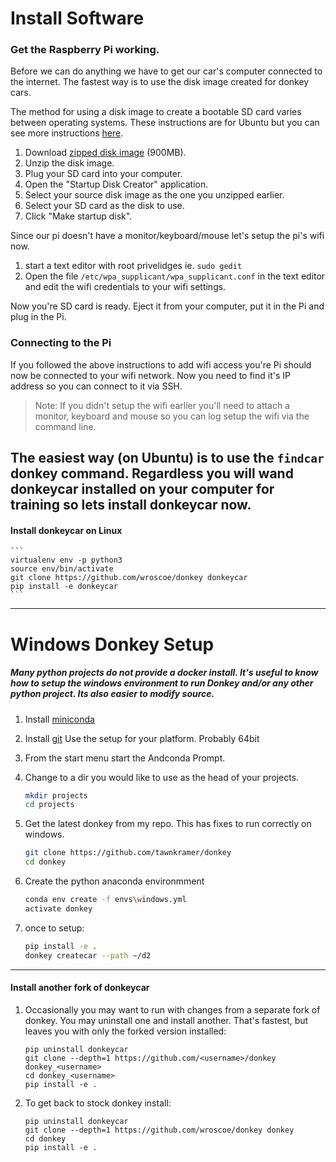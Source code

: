 # Install Software

### Get the Raspberry Pi working.

Before we can do anything we have to get our car's computer connected to the 
internet. The fastest way is to use the disk image created for donkey cars. 

The method for using a disk image to create a bootable SD card varies between
operating systems. These instructions are for Ubuntu but you can see more 
instructions [here](https://www.raspberrypi.org/documentation/installation/installing-images/).

1. Download [zipped disk image](https://www.dropbox.com/s/vb9wlju4aqx7i5o/donkey_2.img.zip?dl=0) (900MB). 
2. Unzip the disk image.
3. Plug your SD card into your computer.
4. Open the "Startup Disk Creator" application.
5. Select your source disk image as the one you unzipped earlier.
6. Select your SD card as the disk to use. 
7. Click "Make startup disk".


Since our pi doesn't have a monitor/keyboard/mouse let's setup the pi's wifi
now.

1. start a text editor with root privelidges ie. `sudo gedit`
2. Open the file `/etc/wpa_supplicant/wpa_supplicant.conf` in the text editor
and edit the wifi credentials to your wifi settings.

Now you're SD card is ready. Eject it from your computer, put it in the Pi 
and plug in the Pi. 



### Connecting to the Pi

If you followed the above instructions to add wifi access you're Pi should
now be connected to your wifi network. Now you need to find it's IP address
so you can connect to it via SSH. 

> Note: If you didn't setup the wifi earlier you'll need to attach a monitor,
> keyboard and mouse so you can log setup the wifi via the command line. 

The easiest way (on Ubuntu) is to use the `findcar` donkey command. Regardless 
you will wand donkeycar installed on your computer for training so lets install
donkeycar now. 
----
#### Install donkeycar on Linux

    ```
    virtualenv env -p python3
    source env/bin/activate
    git clone https://github.com/wroscoe/donkey donkeycar
    pip install -e donkeycar
    ```
----

# Windows Donkey Setup
##### Many python projects do not provide a docker install. It's useful to know how to setup the windows environment to run Donkey and/or any other python project. Its also easier to modify source.

1. Install [miniconda](https://conda.io/miniconda.html)

2. Install [git](https://git-scm.com/download/win) Use the setup for your platform. Probably 64bit

3. From the start menu start the Andconda Prompt.

4. Change to a dir you would like to use as the head of your projects.
    ```bash
    mkdir projects
    cd projects
    ```

5. Get the latest donkey from my repo. This has fixes to run correctly on windows.
    ```bash
    git clone https://github.com/tawnkramer/donkey
    cd donkey
    ```

6. Create the python anaconda environmment
    ```bash
    conda env create -f envs\windows.yml
    activate donkey
    ```

7. once to setup:
    ```bash
    pip install -e .
    donkey createcar --path ~/d2
    ```

-------

#### Install another fork of donkeycar

1. Occasionally you may want to run with changes from a separate fork of donkey. You may uninstall one and install another. That's fastest, but leaves you with only the forked version installed:
    ``` 
    pip uninstall donkeycar
    git clone --depth=1 https://github.com/<username>/donkey donkey_<username>
    cd donkey_<username>
    pip install -e .
    ```

2. To get back to stock donkey install:
    ```
    pip uninstall donkeycar
    git clone --depth=1 https://github.com/wroscoe/donkey donkey
    cd donkey
    pip install -e .
    ```
    